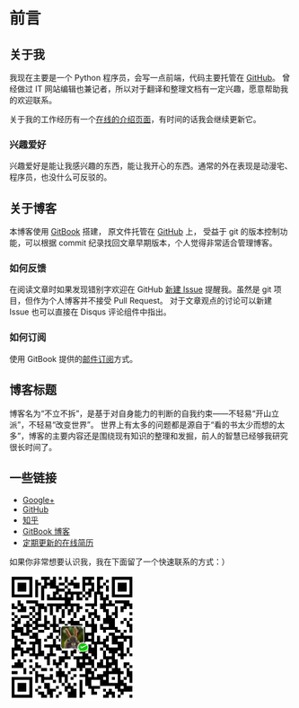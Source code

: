 # 前言

## 关于我

我现在主要是一个 Python 程序员，会写一点前端，代码主要托管在 [GitHub](https://github.com/kxxoling)。
曾经做过 IT 网站编辑也兼记者，所以对于翻译和整理文档有一定兴趣，愿意帮助我的欢迎联系。

关于我的工作经历有一个[在线的介绍页面](http://gh.windrunner.info/resume/)，有时间的话我会继续更新它。

### 兴趣爱好

兴趣爱好是能让我感兴趣的东西，能让我开心的东西。通常的外在表现是动漫宅、程序员，也没什么可反驳的。


## 关于博客

本博客使用 [GitBook](https://www.gitbook.com/book/kxxoling/blog/) 搭建，
原文件托管在 [GitHub](https://github.com/kxxoling/blog) 上，
受益于 git 的版本控制功能，可以根据 commit 纪录找回文章早期版本，个人觉得非常适合管理博客。

### 如何反馈

在阅读文章时如果发现错别字欢迎在 GitHub [新建 Issue](https://github.com/kxxoling/blog/issues/new) 提醒我。虽然是 git 项目，但作为个人博客并不接受 Pull Request。
对于文章观点的讨论可以新建 Issue 也可以直接在 Disqus 评论组件中指出。

### 如何订阅

使用 GitBook 提供的[邮件订阅](https://www.gitbook.com/book/kxxoling/blog/details)方式。


## 博客标题

博客名为“不立不拆”，是基于对自身能力的判断的自我约束——不轻易“开山立派”，不轻易“改变世界”。
世界上有太多的问题都是源自于“看的书太少而想的太多”，博客的主要内容还是围绕现有知识的整理和发掘，前人的智慧已经够我研究很长时间了。


## 一些链接

* [Google+](https://plus.google.com/110933537774298503345)
* [GitHub](https://github.com/kxxoling)
* [知乎](http://www.zhihu.com/people/kxxoling)
* [GitBook 博客](http://blog.windrunner.info/)
* [定期更新的在线简历](http://gh.windrunner.info/resume/)

如果你非常想要认识我，我在下面留了一个快速联系的方式：）

![我的微信钱包](/images/me/wechat-pay.png)

